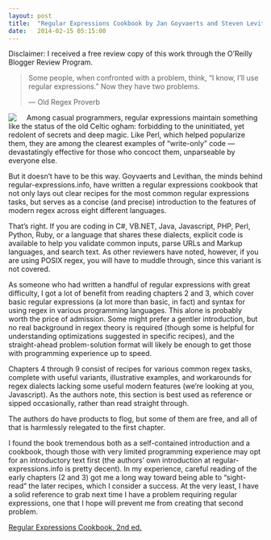 ```yaml
---
layout: post
title:  "Regular Expressions Cookbook by Jan Goyvaerts and Steven Levithan; O'Reilly Media"
date:   2014-02-15 05:15:00 
---
```

Disclaimer: I received a free review copy of this work through the O’Reilly Blogger Review Program.

> Some people, when confronted with a problem, think, “I know, I’ll use regular expressions.” Now they have two problems.
>
> — Old Regex Proverb

<img src="http://akamaicovers.oreilly.com/images/0636920023630/cat.gif" style="float:left; margin-right: 20px"/> Among casual programmers, regular expressions maintain something like the status of the old Celtic ogham: forbidding to the uninitiated, yet redolent of secrets and deep magic. Like Perl, which helped popularize them, they are among the clearest examples of “write-only” code — devastatingly effective for those who concoct them, unparseable by everyone else.

But it doesn’t have to be this way. Goyvaerts and Levithan, the minds behind regular-expressions.info, have written a regular expressions cookbook that not only lays out clear recipes for the most common regular expressions tasks, but serves as a concise (and precise) introduction to the features of modern regex across eight different languages.

That’s right. If you are coding in C#, VB.NET, Java, Javascript, PHP, Perl, Python, Ruby, or a language that shares these dialects, explicit code is available to help you validate common inputs, parse URLs and Markup languages, and search text. As other reviewers have noted, however, if you are using POSIX regex, you will have to muddle through, since this variant is not covered.

As someone who had written a handful of regular expressions with great difficulty, I got a lot of benefit from reading chapters 2 and 3, which cover basic regular expressions (a lot more than basic, in fact) and syntax for using regex in various programming languages. This alone is probably worth the price of admission. Some might prefer a gentler introduction, but no real background in regex theory is required (though some is helpful for understanding optimizations suggested in specific recipes), and the straight-ahead problem-solution format will likely be enough to get those with programming experience up to speed.

Chapters 4 through 9 consist of recipes for various common regex tasks, complete with useful variants, illustrative examples, and workarounds for regex dialects lacking some useful modern features (we’re looking at you, Javascript). As the authors note, this section is best used as reference or sipped occasionally, rather than read straight through.

The authors do have products to flog, but some of them are free, and all of that is harmlessly relegated to the first chapter.

I found the book tremendous both as a self-contained introduction and a cookbook, though those with very limited programming experience may opt for an introductory text first (the authors’ own introduction at regular-expressions.info is pretty decent). In my experience, careful reading of the early chapters (2 and 3) got me a long way toward being able to “sight-read” the later recipes, which I consider a success. At the very least, I have a solid reference to grab next time I have a problem requiring regular expressions, one that I hope will prevent me from creating that second problem.

[Regular Expressions Cookbook, 2nd ed.](http://shop.oreilly.com/product/0636920023630.do)